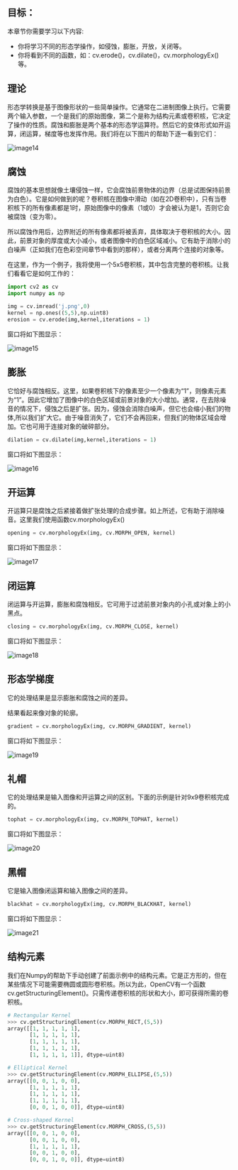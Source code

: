 ## 目标：

本章节你需要学习以下内容:
- 你将学习不同的形态学操作，如侵蚀，膨胀，开放，关闭等。
- 你将看到不同的函数，如：cv.erode()，cv.dilate()，cv.morphologyEx()等。

## 理论

形态学转换是基于图像形状的一些简单操作。它通常在二进制图像上执行。它需要两个输入参数，一个是我们的原始图像，第二个是称为结构元素或卷积核，它决定了操作的性质。腐蚀和膨胀是两个基本的形态学运算符。然后它的变体形式如开运算，闭运算，梯度等也发挥作用。我们将在以下图片的帮助下逐一看到它们：

![image14](https://docs.opencv.org/4.0.0/j.png)

## 腐蚀

腐蚀的基本思想就像土壤侵蚀一样，它会腐蚀前景物体的边界（总是试图保持前景为白色）。它是如何做到的呢？卷积核在图像中滑动（如在2D卷积中），只有当卷积核下的所有像素都是1时，原始图像中的像素（1或0）才会被认为是1，否则它会被腐蚀（变为零）。

所以腐蚀作用后，边界附近的所有像素都将被丢弃，具体取决于卷积核的大小。因此，前景对象的厚度或大小减小，或者图像中的白色区域减小。它有助于消除小的白噪声（正如我们在色彩空间章节中看到的那样），或者分离两个连接的对象等。

在这里，作为一个例子，我将使用一个5x5卷积核，其中包含完整的卷积核。让我们看看它是如何工作的：

```python
import cv2 as cv
import numpy as np

img = cv.imread('j.png',0)
kernel = np.ones((5,5),np.uint8)
erosion = cv.erode(img,kernel,iterations = 1)
```
窗口将如下图显示：

![image15](https://docs.opencv.org/4.0.0/erosion.png)

## 膨胀

它恰好与腐蚀相反。这里，如果卷积核下的像素至少一个像素为“1”，则像素元素为“1”。因此它增加了图像中的白色区域或前景对象的大小增加。通常，在去除噪音的情况下，侵蚀之后是扩张。因为，侵蚀会消除白噪声，但它也会缩小我们的物体,所以我们扩大它。由于噪音消失了，它们不会再回来，但我们的物体区域会增加。它也可用于连接对象的破碎部分。

```python
dilation = cv.dilate(img,kernel,iterations = 1)
```

窗口将如下图显示：

![image16](https://docs.opencv.org/4.0.0/dilation.png)

## 开运算

开运算只是腐蚀之后紧接着做扩张处理的合成步骤。如上所述，它有助于消除噪音。这里我们使用函数cv.morphologyEx()

```python
opening = cv.morphologyEx(img, cv.MORPH_OPEN, kernel)
```

窗口将如下图显示：

![image17](https://docs.opencv.org/4.0.0/opening.png)

## 闭运算

闭运算与开运算，膨胀和腐蚀相反。它可用于过滤前景对象内的小孔或对象上的小黑点。

```python
closing = cv.morphologyEx(img, cv.MORPH_CLOSE, kernel)
```

窗口将如下图显示：

![image18](https://docs.opencv.org/4.0.0/closing.png)

## 形态学梯度

它的处理结果是显示膨胀和腐蚀之间的差异。

结果看起来像对象的轮廓。

```python
gradient = cv.morphologyEx(img, cv.MORPH_GRADIENT, kernel)
```

窗口将如下图显示：

![image19](https://docs.opencv.org/4.0.0/gradient.png)

## 礼帽

它的处理结果是输入图像和开运算之间的区别。下面的示例是针对9x9卷积核完成的。

```python
tophat = cv.morphologyEx(img, cv.MORPH_TOPHAT, kernel)
```

窗口将如下图显示：

![image20](https://docs.opencv.org/4.0.0/tophat.png)

## 黑帽

它是输入图像闭运算和输入图像之间的差异。

```python
blackhat = cv.morphologyEx(img, cv.MORPH_BLACKHAT, kernel)
```

窗口将如下图显示：

![image21](https://docs.opencv.org/4.0.0/blackhat.png)

## 结构元素

我们在Numpy的帮助下手动创建了前面示例中的结构元素。它是正方形的，但在某些情况下可能需要椭圆或圆形卷积核。所以为此，OpenCV有一个函数cv.getStructuringElement()。只需传递卷积核的形状和大小，即可获得所需的卷积核。

```python
# Rectangular Kernel
>>> cv.getStructuringElement(cv.MORPH_RECT,(5,5))
array([[1, 1, 1, 1, 1],
       [1, 1, 1, 1, 1],
       [1, 1, 1, 1, 1],
       [1, 1, 1, 1, 1],
       [1, 1, 1, 1, 1]], dtype=uint8)

# Elliptical Kernel
>>> cv.getStructuringElement(cv.MORPH_ELLIPSE,(5,5))
array([[0, 0, 1, 0, 0],
       [1, 1, 1, 1, 1],
       [1, 1, 1, 1, 1],
       [1, 1, 1, 1, 1],
       [0, 0, 1, 0, 0]], dtype=uint8)

# Cross-shaped Kernel
>>> cv.getStructuringElement(cv.MORPH_CROSS,(5,5))
array([[0, 0, 1, 0, 0],
       [0, 0, 1, 0, 0],
       [1, 1, 1, 1, 1],
       [0, 0, 1, 0, 0],
       [0, 0, 1, 0, 0]], dtype=uint8)
```